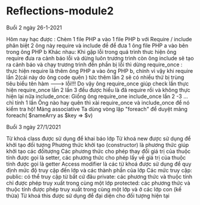 # Reflections-module2

Buổi 2 ngày 26-1-2021

Hôm nay hạc được :
Chèm 1 file PHP a vào 1 file PHP b với Require / include
phân biệt 2 ông này
require và include đề để đưa 1 ông file PHP a vào bên trong ông PHP b
Khác nhau: Khi gặp lỗi trong quá trình thưc hiện ông require đưa ra cảnh báo lỗi và dừng luôn trương trình còn ông include sẽ tạo ra cảnh báo và chạy trương trình đến phần bị lỗi thì dừng
require_once : thực hiện require là thêm ông PHP a vào ông PHP b, chính vì vậy khi require lần 2(cái này do ông code quên ) tức thêm lần 2 sẽ có nhiều thứ bị trùng tiêu biểu tên hàm ---> lỗi!!! Do vậy ông require_once giúp check lần thực hiện require_once lần 2 lần 3 đều được hiểu là đã require rồi và không thực hiện lại nữa
include_once: Giống ông require_one include_once lần 2 -3 ... chỉ tính 1 lần
Ông nào hay quên thì xài require_once và include_once để nó kiểm tra hộ!
Mảng associative
Ta dùng vòng lặp "foreach" để duyệt mảng
foreach( $nameArry as $key => $v)




Buổi 3 ngày 27/1/2021

Từ khoá class được sử dụng để khai báo lớp
Từ khoá new được sử dụng để khởi tạo đối tượng
Phương thức khởi tạo (constructor) là phương thức giúp khởi tạo các đốitượng
Các phương thức cho phép thay đổi giá trị của thuộc tính được gọi là setter, các phương thức cho phép lấy về giá trị của thuộc tính được gọi là getter
Access modifier là các từ khoá được sử dụng để quy định mức độ truy cập đến lớp và các thành phần của lớp
Các mức truy cập:
public: có thể truy cập từ bất cứ đâu
private: các phương thức và thuộc tính chỉ được phép truy xuất trong cùng một lớp
protected: các phương thức và thuộc tính được phép truy xuất trong cùng một lớp và ở các lớp con (kế thừa)
Từ khoá this được sử dụng để đại diện cho đối tượng hiện tại
